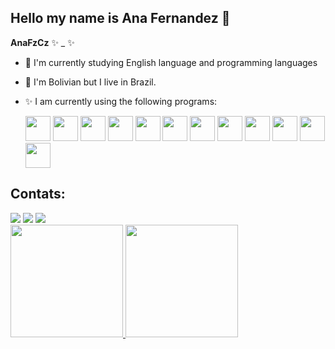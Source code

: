 ## Hello my name is Ana Fernandez 👋
**AnaFzCz** ✨ _ ✨ 

- 🔭 I'm currently studying English language and programming languages
- 🌱 I'm Bolivian but I live in Brazil.
- ✨ I am currently using the following programs:

  
  <img src="https://cdn.jsdelivr.net/gh/devicons/devicon@latest/icons/visualbasic/visualbasic-original.svg" width="40" height="40" /> <img src="https://cdn.jsdelivr.net/gh/devicons/devicon@latest/icons/javascript/javascript-original.svg" width="40" height="40" /> <img src="https://cdn.jsdelivr.net/gh/devicons/devicon@latest/icons/html5/html5-original-wordmark.svg" width="40" height="40" /> <img src="https://cdn.jsdelivr.net/gh/devicons/devicon@latest/icons/css3/css3-original-wordmark.svg" width="40" height="40"/> <img src="https://cdn.jsdelivr.net/gh/devicons/devicon@latest/icons/react/react-original-wordmark.svg" width="40" height="40" /> <img src="https://cdn.jsdelivr.net/gh/devicons/devicon@latest/icons/github/github-original-wordmark.svg" width="40" height="40"/> <img src="https://cdn.jsdelivr.net/gh/devicons/devicon@latest/icons/sqldeveloper/sqldeveloper-original.svg" width="40" height="40" /> <img src="https://cdn.jsdelivr.net/gh/devicons/devicon@latest/icons/mysql/mysql-original-wordmark.svg" width="40" height="40" /> <img src="https://cdn.jsdelivr.net/gh/devicons/devicon@latest/icons/oracle/oracle-original.svg" width="40" height="40"/> <img src="https://cdn.jsdelivr.net/gh/devicons/devicon@latest/icons/visualstudio/visualstudio-original.svg" width="40" height="40" /> <img src="https://cdn.jsdelivr.net/gh/devicons/devicon@latest/icons/vscode/vscode-original.svg" width="40" height="40"/> <img src="https://cdn.jsdelivr.net/gh/devicons/devicon@latest/icons/php/php-original.svg" width="40" height="40" />
          
          
          
          
## Contats:

<div>
<a href="https://instagram.com/anafzcz" target="_blank"><img loading="lazy" src="https://img.shields.io/badge/-Instagram-%23E4405F?style=for-the-badge&logo=instagram&logoColor=white" target="_blank"></a>
<a href = "mailto:anafzczbr@gmail.com"><img loading="lazy" src="https://img.shields.io/badge/Gmail-D14836?style=for-the-badge&logo=gmail&logoColor=white" target="_blank"></a>
<a href="https://www.linkedin.com/in/ana-fernandez-cruz-238787124" target="_blank"><img loading="lazy" src="https://img.shields.io/badge/-LinkedIn-%230077B5?style=for-the-badge&logo=linkedin&logoColor=white" target="_blank"></a>   
</div>          
          
<div>
<a href="https://github.com/AnaFzCz">
<img loading="lazy" height="180em" src="https://github-readme-stats.vercel.app/api/top-langs/?username=AnaFzCz&layout=compact&langs_count=7&theme=dracula"/>
<img loading="lazy" height="180px" src="https://github-readme-stats.vercel.app/api?username=AnaFzCz&show_icons=true&theme=dracula&include_all_commits=true&count_private=true"/>
</div>

<!--![Snake animation](https://github.com/AnaFzCz/AnaFzCz/blob/output/github-contribution-grid-snake.svg)-->

  
